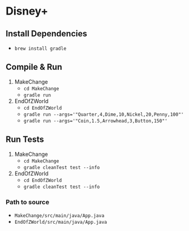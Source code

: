 # Disney+

## Install Dependencies
- `brew install gradle`

## Compile & Run
1. MakeChange
	- `cd MakeChange`
	- `gradle run`
2. EndOfZWorld
	- `cd EndOfZWorld`
	- `gradle run --args='"Quarter,4,Dime,10,Nickel,20,Penny,100"'`
	- `gradle run --args='"Coin,1.5,Arrowhead,3,Button,150"'`

## Run Tests
1. MakeChange
	- `cd MakeChange`
	- `gradle cleanTest test --info`
2. EndOfZWorld
	- `cd EndOfZWorld`
	- `gradle cleanTest test --info`

### Path to source
- `MakeChange/src/main/java/App.java`
- `EndOfZWorld/src/main/java/App.java`